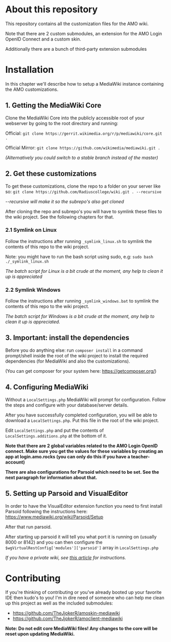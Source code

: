 # About this repository

This repository contains all the customization files for the AMO wiki.

Note that there are 2 custom submodules, an extension for the AMO Login OpenID Connect and a custom skin.

Additionally there are a bunch of third-party extension submodules

# Installation

In this chapter we'll describe how to setup a MediaWiki instance containing the AMO customizations.

## 1. Getting the MediaWiki Core

Clone the MediaWiki Core into the publicly accessible root of your webserver by going to the root directory and running:

Official: `git clone https://gerrit.wikimedia.org/r/p/mediawiki/core.git .`

Official Mirror: `git clone https://github.com/wikimedia/mediawiki.git .`

_(Alternatively you could switch to a stable branch instead of the master)_

## 2. Get these customizations

To get these customizations, clone the repo to a folder on your server like so:
`git clone https://github.com/Radiuscollege/wiki.git . --recursive`

_--recursive will make it so the subrepo's also get cloned_

After cloning the repo and subrepo's you will have to symlink these files to the wiki project. See the following chapters for that.

### 2.1 Symlink on Linux
Follow the instructions after running `_symlink_linux.sh` to symlink the contents of this repo to the wiki project.

Note: you might have to run the bash script using sudo, e.g: `sudo bash ./_symlink_linux.sh`

_The batch script for Linux is a bit crude at the moment, any help to clean it up is appreciated_

### 2.2 Symlink Windows

Follow the instructions after running `_symlink_windows.bat` to symlink the contents of this repo to the wiki project.

_The batch script for Windows is a bit crude at the moment, any help to clean it up is appreciated._

## 3. Important: install the dependencies

Before you do anything else: run ```composer install``` in a command prompt/shell inside the root of the wiki project to install the required dependencies (for MediaWiki and also the customizations).

(You can get composer for your system here: https://getcomposer.org/)

## 4. Configuring MediaWiki

Without a `LocalSettings.php` MediaWiki will prompt for configuration. Follow the steps and configure with your database/server details.

After you have successfully completed configuration, you will be able to download a `LocalSettings.php`. Put this file in the root of the wiki project.

Edit `LocalSettings.php` and put the contents of `LocalSettings.additions.php` at the bottom of it.

**Note that there are 2 global variables related to the AMO Login OpenID connect. Make sure you get the values for these variables by creating an app at login.amo.rocks (you can only do this if you have a teacher-account)**

**There are also configurations for Parsoid which need to be set. See the next paragraph for information about that.**

## 5. Setting up Parsoid and VisualEditor

In order to have the VisualEditor extension function you need to first install Parsoid following the instructions here: https://www.mediawiki.org/wiki/Parsoid/Setup

After that run parsoid.

After starting up parsoid it will tell you what port it is running on (usually 8000 or 8142) and you can then configure the `$wgVirtualRestConfig['modules']['parsoid']` array in `LocalSettings.php`

_If you have a private wiki, see [this article](https://www.mediawiki.org/wiki/Extension:VisualEditor#Linking_with_Parsoid_in_private_wikis) for instructions._

# Contributing

If you're thinking of contributing or you've already booted up your favorite IDE then kudo's to you! I'm in dire need of someone who can help me clean up this project as well as the included submodules:
* https://github.com/TheJjokerR/amoskin-mediawiki
* https://github.com/TheJjokerR/amoclient-mediawiki

**Note: Do not edit core MediaWiki files! Any changes to the core will be reset upon updating MediaWiki.**